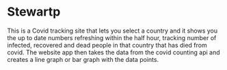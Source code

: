 # Stewartp
This is a Covid tracking site that lets you select a country and it shows you the up to date numbers refreshing within the half hour, tracking number of infected, recovered and dead people in that country that has died from covid. The website app then takes the data from the covid counting api and creates a line graph or bar graph with the data points.